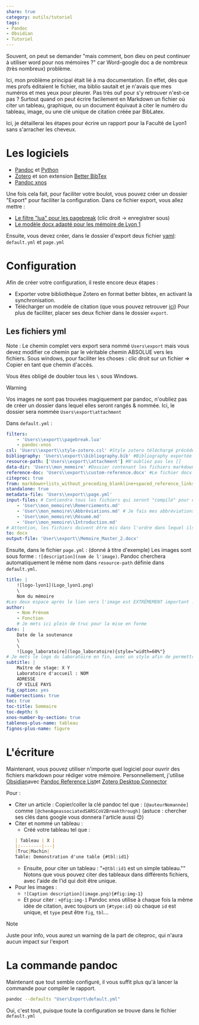 ```yaml
---
share: true
category: outils/tutoriel
tags:
- Pandoc
- Obsidian
- Tutoriel
---
```


Souvent, on peut se demander "mais comment, bon dieu on peut continuer à utiliser word pour nos mémoires ?" car Word-google doc a de nombreux (très nombreux) problème. 

Ici, mon problème principal était lié à ma documentation. En effet, dès que mes profs éditaient le fichier, ma biblio sautait et je n'avais que mes numéros et mes yeux pour pleurer. Pas très ouf pour s'y retrouver n'est-ce pas ? Surtout quand on peut écrire facilement en Markdown un fichier où citer un tableau, graphique, ou un document équivaut à citer le numéro du tableau, image, ou une clé unique de citation créée par BibLatex.

Ici, je détaillerai les étapes pour écrire un rapport pour la Faculté de Lyon1 sans s'arracher les cheveux.

# Les logiciels

- [Pandoc](https://pandoc.org/) et [Python](https://pypi.org/)
- [Zotero](https://www.zotero.org/) et son extension [Better BibTex](https://retorque.re/zotero-better-bibtex/)
-  [Pandoc xnos](https://github.com/tomduck/pandoc-xnos)

Une fois cela fait, pour faciliter votre boulot, vous pouvez créer un dossier "Export" pour faciliter la configuration. Dans ce fichier export, vous allez mettre : 
- [Le filtre "lua" pour les pagebreak](https://raw.githubusercontent.com/pandoc/lua-filters/master/pagebreak/pagebreak.lua) (clic droit -> enregistrer sous)
- [Le modèle docx adapté pour les mémoire de Lyon 1](https://docs.google.com/document/d/1P285wZw6rle2CIIC3f3HY3Ja64pHjQYq/edit?usp=sharing&ouid=109400928673768266798&rtpof=true&sd=true)

Ensuite, vous devez créer, dans le dossier d'export deux fichier [yaml](https://fr.wikipedia.org/wiki/YAML): `default.yml` et `page.yml`

# Configuration

Afin de créer votre configuration, il reste encore deux étapes : 
- Exporter votre bibliothèque Zotero en format better bibtex, en activant la synchronisation.
- Télécharger un modèle de citation (que vous pouvez retrouver [ici](https://www.zotero.org/styles))
Pour plus de faciliter, placer ses deux fichier dans le dossier `export`.

## Les fichiers yml

Note : Le chemin complet vers export sera nommé `Users\export` mais vous devez modifier ce chemin par le véritable chemin ABSOLUE vers les fichiers. Sous windows, pour faciliter les choses : clic droit sur un fichier => Copier en tant que chemin d'accès.

Vous êtes obligé de doubler tous les `\` sous Windows. 

>[!WARNING]
>Vos images ne sont pas trouvées magiquement par pandoc, n'oubliez pas de créer un dossier dans lequel elles seront rangés & nommée. 
>Ici, le dossier sera nommée `Users\export\attachment`

Dans `default.yml` : 
```yaml
filters:
	- 'Users\\export\\pagebreak.lua'
	- pandoc-xnos
csl: 'Users\\export\\style-zotero.csl' #Style zotero téléchargé précédemment
bibliography: 'Users\\export\\bibliography.bib' #Bibliography exportée précédemment 
resource-path: ['Users\\export\\attachment'] #N'oubliez pas les []
data-dir: 'Users\\mon_memoire' #Dossier contenant les fichiers markdown de votre mémoire
reference-doc: 'Users\\export\\custom-reference.docx' #Le fichier docx téléchargé prédemment
citeproc: true
from: markdown+lists_without_preceding_blankline+spaced_reference_links+hard_line_breaks+yaml_metadata_block+implicit_figures #Permet d'écrire du markdown plus facilement
standalone: true
metadata-file: 'Users\\export\\page.yml' 
input-files: # Contiendra tous les fichiers qui seront "compilé" pour créer votre mémoire. Ci-dessous un exemple
	- 'User\\mon_memoire\\Remerciements.md'
	- 'User\\mon_memoire\\Abbréviations.md' # Je fais mes abbréviations à la main, mais pandoc permet aussi de faire un fichier automatiquement exprès
	- 'User\\mon_memoire\\Résumé.md'
	- 'User\\mon_memoire\\Introduction.md'
# Attention, les fichiers doivent être mis dans l'ordre dans lequel ils doivent être lu. 
to: docx
output-file: 'User\\export\\Memoire_Master_2.docx'
```

Ensuite, dans le fichier `page.yml` : (donné à titre d'exemple)
Les images sont sous forme : `![description](nom de l'image)`. Pandoc cherchera automatiquement le même nom dans `resource-path` définie dans `default.yml`.
```yaml
title: |
	![logo-lyon1](Logo_lyon1.png)  
	\
	Nom du mémoire
#Les deux espace après le lien vers l'image est EXTRÊMEMENT important ! Ne les oubliez pas.
author: 
	- Nom Prénom
	- Fonction
	# Je mets ici plein de truc pour la mise en forme
date: |
	Date de la soutenance
	\
	\
	![Logo_laboratoire](logo_laboratoire){style="width=60%"}  
# Je mets le logo du laboratoire en fin, avec un style afin de permettre à pandoc de forcer le centrage de l'image.
subtitle: |
	Maître de stage: X Y
	Laboratoire d'accueil : NOM
	ADRESSE
	CP VILLE PAYS
fig_caption: yes
numbersections: true
toc: true
toc-title: Sommaire
toc-depth: 6
xnos-number-by-section: true
tablenos-plus-name: tableau
fignos-plus-name: figure
```

# L'écriture
Maintenant, vous pouvez utiliser n'importe quel logiciel pour ouvrir des fichiers markdown pour rédiger votre mémoire. 
Personnellement, j'utilise [Obsidian](https://obsidian.md/)avec [Pandoc Reference List](https://github.com/mgmeyers/obsidian-pandoc-reference-list)et [Zotero Desktop Connector](https://github.com/mgmeyers/obsidian-zotero-desktop-connector)

Pour :
- Citer un article : Copier/coller la clé pandoc tel que : `[@auteurNomannée]` comme `[@chenAgeassociatedSARSCoV2Breakthrough]` (astuce : chercher ses clés dans google vous donnera l'article aussi 😊)
- Citer et nommé un tableau : 
	- Créé votre tableau tel que :   
	```md  
	| Tableau | X |  
	|:--------|---|  
	|Truc|Machin|  
	Table: Demonstration d'une table {#tbl:id1}  
	```  
	- Ensuite, pour citer un tableau : "`+@tbl:id1` est un simple tableau.""
	Notons que vous pouvez citer des tableaux dans différents fichiers, avec l'aide de l'id qui doit être unique.
- Pour les images : 
	- `![Caption description](image.png){#fig:img-1}`
	- Et pour citer : `+@fig:img-1`
Pandoc xnos utilise à chaque fois la même idée de citation, avec toujours un `{#type:id}` où chaque `id` est unique, et `type` peut être `fig`, `tbl`... 
>[!note]
>Juste pour info, vous aurez un warning de la part de citeproc, qui n'aura aucun impact sur l'export

# La commande pandoc
Maintenant que tout semble configuré, il vous suffit plus qu'à lancer la commande pour compiler le rapport. 

```sh
pandoc --defaults "User\Export\default.yml"
```
Oui, c'est tout, puisque toute la configuration se trouve dans le fichier `default.yml`